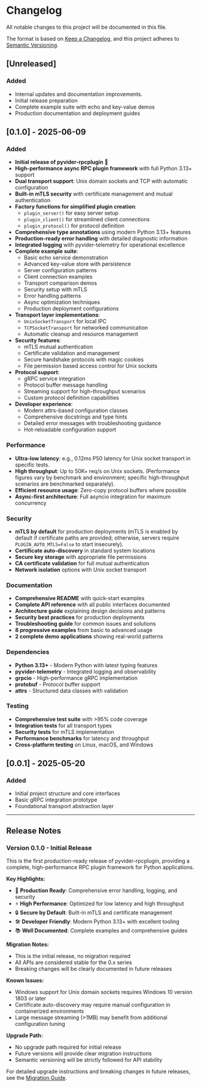 # Changelog

All notable changes to this project will be documented in this file.

The format is based on [Keep a Changelog](https://keepachangelog.com/en/1.0.0/),
and this project adheres to [Semantic Versioning](https://semver.org/spec/v2.0.0.html).

## [Unreleased]

### Added
- Internal updates and documentation improvements.
- Initial release preparation
- Complete example suite with echo and key-value demos
- Production documentation and deployment guides

## [0.1.0] - 2025-06-09

### Added
- **Initial release of pyvider-rpcplugin** 🎉
- **High-performance async RPC plugin framework** with full Python 3.13+ support
- **Dual transport support**: Unix domain sockets and TCP with automatic configuration
- **Built-in mTLS security** with certificate management and mutual authentication
- **Factory functions for simplified plugin creation**:
  - `plugin_server()` for easy server setup
  - `plugin_client()` for streamlined client connections  
  - `plugin_protocol()` for protocol definition
- **Comprehensive type annotations** using modern Python 3.13+ features
- **Production-ready error handling** with detailed diagnostic information
- **Integrated logging** with pyvider-telemetry for operational excellence
- **Complete example suite**:
  - Basic echo service demonstration
  - Advanced key-value store with persistence
  - Server configuration patterns
  - Client connection examples
  - Transport comparison demos
  - Security setup with mTLS
  - Error handling patterns
  - Async optimization techniques
  - Production deployment configurations
- **Transport layer implementations**:
  - `UnixSocketTransport` for local IPC
  - `TCPSocketTransport` for networked communication
  - Automatic cleanup and resource management
- **Security features**:
  - mTLS mutual authentication
  - Certificate validation and management
  - Secure handshake protocols with magic cookies
  - File permission based access control for Unix sockets
- **Protocol support**:
  - gRPC service integration
  - Protocol buffer message handling
  - Streaming support for high-throughput scenarios
  - Custom protocol definition capabilities
- **Developer experience**:
  - Modern attrs-based configuration classes
  - Comprehensive docstrings and type hints
  - Detailed error messages with troubleshooting guidance
  - Hot-reloadable configuration support

### Performance
- **Ultra-low latency**: e.g., 0.12ms P50 latency for Unix socket transport in specific tests.
- **High throughput**: Up to 50K+ req/s on Unix sockets. (Performance figures vary by benchmark and environment; specific high-throughput scenarios are benchmarked separately).
- **Efficient resource usage**: Zero-copy protocol buffers where possible
- **Async-first architecture**: Full asyncio integration for maximum concurrency

### Security
- **mTLS by default** for production deployments (mTLS is enabled by default if certificate paths are provided; otherwise, servers require `PLUGIN_AUTO_MTLS=False` to start insecurely).
- **Certificate auto-discovery** in standard system locations
- **Secure key storage** with appropriate file permissions
- **CA certificate validation** for full mutual authentication
- **Network isolation** options with Unix socket transport

### Documentation  
- **Comprehensive README** with quick-start examples
- **Complete API reference** with all public interfaces documented
- **Architecture guide** explaining design decisions and patterns
- **Security best practices** for production deployments
- **Troubleshooting guide** for common issues and solutions
- **8 progressive examples** from basic to advanced usage
- **2 complete demo applications** showing real-world patterns

### Dependencies
- **Python 3.13+** - Modern Python with latest typing features
- **pyvider-telemetry** - Integrated logging and observability
- **grpcio** - High-performance gRPC implementation
- **protobuf** - Protocol buffer support
- **attrs** - Structured data classes with validation

### Testing
- **Comprehensive test suite** with >95% code coverage
- **Integration tests** for all transport types
- **Security tests** for mTLS implementation
- **Performance benchmarks** for latency and throughput
- **Cross-platform testing** on Linux, macOS, and Windows

## [0.0.1] - 2025-05-20

### Added
- Initial project structure and core interfaces
- Basic gRPC integration prototype
- Foundational transport abstraction layer

---

## Release Notes

### Version 0.1.0 - Initial Release

This is the first production-ready release of pyvider-rpcplugin, providing a complete, high-performance RPC plugin framework for Python applications.

**Key Highlights:**
- 🚀 **Production Ready**: Comprehensive error handling, logging, and security
- ⚡ **High Performance**: Optimized for low latency and high throughput
- 🔒 **Secure by Default**: Built-in mTLS and certificate management
- 🛠️ **Developer Friendly**: Modern Python 3.13+ with excellent tooling
- 📚 **Well Documented**: Complete examples and comprehensive guides

**Migration Notes:**
- This is the initial release, no migration required
- All APIs are considered stable for the 0.x series
- Breaking changes will be clearly documented in future releases

**Known Issues:**
- Windows support for Unix domain sockets requires Windows 10 version 1803 or later
- Certificate auto-discovery may require manual configuration in containerized environments
- Large message streaming (>1MB) may benefit from additional configuration tuning

**Upgrade Path:**
- No upgrade path required for initial release
- Future versions will provide clear migration instructions
- Semantic versioning will be strictly followed for API stability

For detailed upgrade instructions and breaking changes in future releases, see the [Migration Guide](docs/migration.md).

